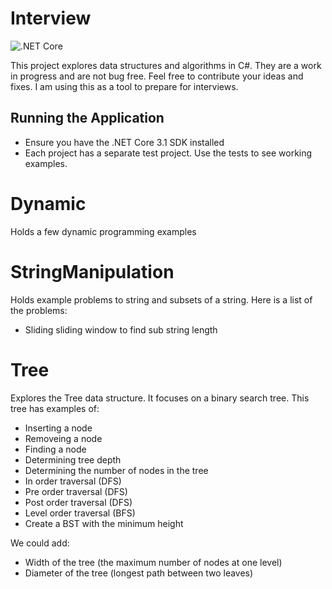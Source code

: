 <!--
 Copyright (c) 2020 Jered Myers
 
 This software is released under the MIT License.
 https://opensource.org/licenses/MIT
-->

# Interview
![.NET Core](https://github.com/jeredm/Interview/workflows/.NET%20Core/badge.svg?branch=master)

This project explores data structures and algorithms in C#. They are a work in progress and are not bug free.
Feel free to contribute your ideas and fixes. I am using this as a tool to prepare for interviews.

## Running the Application
- Ensure you have the .NET Core 3.1 SDK installed
- Each project has a separate test project. Use the tests to see working examples.

# Dynamic
Holds a few dynamic programming examples

# StringManipulation
Holds example problems to string and subsets of a string.
Here is a list of the problems:
- Sliding sliding window to find sub string length

# Tree
Explores the Tree data structure. It focuses on a binary search tree.
This tree has examples of:
- Inserting a node
- Removeing a node
- Finding a node
- Determining tree depth
- Determining the number of nodes in the tree
- In order traversal (DFS)
- Pre order traversal (DFS)
- Post order traversal (DFS)
- Level order traversal (BFS)
- Create a BST with the minimum height

We could add:
- Width of the tree (the maximum number of nodes at one level)
- Diameter of the tree (longest path between two leaves)